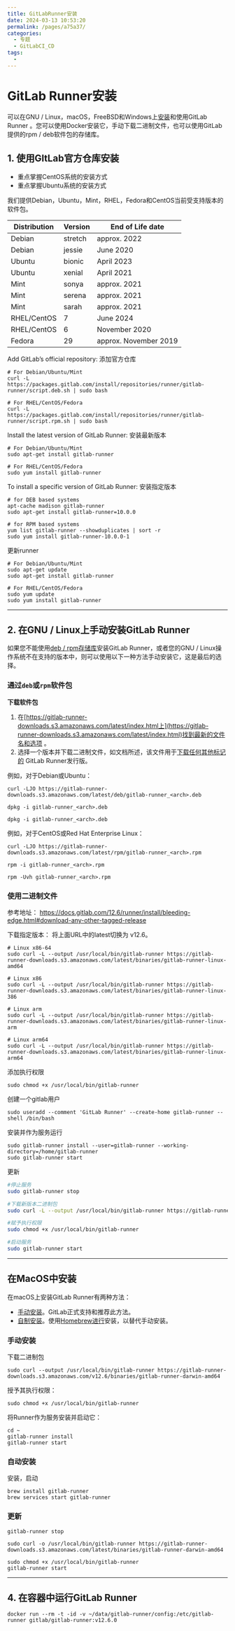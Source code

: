 ```yaml
---
title: GitLabRunner安装
date: 2024-03-13 10:53:20
permalink: /pages/a75a37/
categories:
  - 专题
  - GitLabCI_CD
tags:
  - 
---
```


# GitLab Runner安装

可以在GNU / Linux，macOS，FreeBSD和Windows上[安装](https://docs.gitlab.com/12.8/runner/install/index.html)和使用GitLab Runner 。您可以使用Docker安装它，手动下载二进制文件，也可以使用GitLab提供的rpm / deb软件包的存储库。

## 1. 使用GItLab官方仓库安装

- 重点掌握CentOS系统的安装方式
- 重点掌握Ubuntu系统的安装方式

我们提供Debian，Ubuntu，Mint，RHEL，Fedora和CentOS当前受支持版本的软件包。

| Distribution | Version | End of Life date      |
| ------------ | ------- | --------------------- |
| Debian       | stretch | approx. 2022          |
| Debian       | jessie  | June 2020             |
| Ubuntu       | bionic  | April 2023            |
| Ubuntu       | xenial  | April 2021            |
| Mint         | sonya   | approx. 2021          |
| Mint         | serena  | approx. 2021          |
| Mint         | sarah   | approx. 2021          |
| RHEL/CentOS  | 7       | June 2024             |
| RHEL/CentOS  | 6       | November 2020         |
| Fedora       | 29      | approx. November 2019 |

Add GitLab’s official repository: 添加官方仓库

```
# For Debian/Ubuntu/Mint
curl -L https://packages.gitlab.com/install/repositories/runner/gitlab-runner/script.deb.sh | sudo bash

# For RHEL/CentOS/Fedora
curl -L https://packages.gitlab.com/install/repositories/runner/gitlab-runner/script.rpm.sh | sudo bash
```

Install the latest version of GitLab Runner: 安装最新版本

```
# For Debian/Ubuntu/Mint
sudo apt-get install gitlab-runner

# For RHEL/CentOS/Fedora
sudo yum install gitlab-runner
```

To install a specific version of GitLab Runner: 安装指定版本

```
# for DEB based systems
apt-cache madison gitlab-runner
sudo apt-get install gitlab-runner=10.0.0

# for RPM based systems
yum list gitlab-runner --showduplicates | sort -r
sudo yum install gitlab-runner-10.0.0-1
```

更新runner

```
# For Debian/Ubuntu/Mint
sudo apt-get update
sudo apt-get install gitlab-runner

# For RHEL/CentOS/Fedora
sudo yum update
sudo yum install gitlab-runner
```

---

## 2. 在GNU / Linux上手动安装GitLab Runner

如果您不能使用[deb / rpm存储库](https://docs.gitlab.com/12.6/runner/install/linux-repository.html)安装GitLab Runner，或者您的GNU / Linux操作系统不在支持的版本中，则可以使用以下一种方法手动安装它，这是最后的选择。

### 通过`deb`或`rpm`软件包

**下载软件包**

1. 在[https://gitlab-runner-downloads.s3.amazonaws.com/latest/index.html上](https://gitlab-runner-downloads.s3.amazonaws.com/latest/index.html)找到最新的文件名和选项 。
2. 选择一个版本并下载二进制文件，如文档所述，该文件用于[下载任何其他标记的](https://docs.gitlab.com/12.6/runner/install/bleeding-edge.html#download-any-other-tagged-release) GitLab Runner发行版。

例如，对于Debian或Ubuntu：

```
curl -LJO https://gitlab-runner-downloads.s3.amazonaws.com/latest/deb/gitlab-runner_<arch>.deb

dpkg -i gitlab-runner_<arch>.deb

dpkg -i gitlab-runner_<arch>.deb
```

例如，对于CentOS或Red Hat Enterprise Linux：

```
curl -LJO https://gitlab-runner-downloads.s3.amazonaws.com/latest/rpm/gitlab-runner_<arch>.rpm

rpm -i gitlab-runner_<arch>.rpm

rpm -Uvh gitlab-runner_<arch>.rpm
```

### 使用二进制文件

参考地址： https://docs.gitlab.com/12.6/runner/install/bleeding-edge.html#download-any-other-tagged-release

下载指定版本： 将上面URL中的latest切换为 v12.6。

```
# Linux x86-64
sudo curl -L --output /usr/local/bin/gitlab-runner https://gitlab-runner-downloads.s3.amazonaws.com/latest/binaries/gitlab-runner-linux-amd64

# Linux x86
sudo curl -L --output /usr/local/bin/gitlab-runner https://gitlab-runner-downloads.s3.amazonaws.com/latest/binaries/gitlab-runner-linux-386

# Linux arm
sudo curl -L --output /usr/local/bin/gitlab-runner https://gitlab-runner-downloads.s3.amazonaws.com/latest/binaries/gitlab-runner-linux-arm

# Linux arm64
sudo curl -L --output /usr/local/bin/gitlab-runner https://gitlab-runner-downloads.s3.amazonaws.com/latest/binaries/gitlab-runner-linux-arm64
```

添加执行权限

```
sudo chmod +x /usr/local/bin/gitlab-runner
```

创建一个gitlab用户

```
sudo useradd --comment 'GitLab Runner' --create-home gitlab-runner --shell /bin/bash
```

安装并作为服务运行

```
sudo gitlab-runner install --user=gitlab-runner --working-directory=/home/gitlab-runner
sudo gitlab-runner start
```

更新

```bash
#停止服务
sudo gitlab-runner stop

#下载新版本二进制包
sudo curl -L --output /usr/local/bin/gitlab-runner https://gitlab-runner-downloads.s3.amazonaws.com/latest/binaries/gitlab-runner-linux-amd64

#赋予执行权限
sudo chmod +x /usr/local/bin/gitlab-runner

#启动服务
sudo gitlab-runner start
```

---

## 在MacOS中安装

在macOS上安装GitLab Runner有两种方法：

- [手动安装](https://docs.gitlab.com/12.6/runner/install/osx.html#manual-installation-official)。GitLab正式支持和推荐此方法。
- [自制安装](https://docs.gitlab.com/12.6/runner/install/osx.html#homebrew-installation-alternative)。使用[Homebrew进行](https://brew.sh/)安装，以替代手动安装。

### 手动安装

下载二进制包

```
sudo curl --output /usr/local/bin/gitlab-runner https://gitlab-runner-downloads.s3.amazonaws.com/v12.6/binaries/gitlab-runner-darwin-amd64
```

授予其执行权限：

```
sudo chmod +x /usr/local/bin/gitlab-runner
```

将Runner作为服务安装并启动它：

```
cd ~
gitlab-runner install
gitlab-runner start
```

### 自动安装

安装，启动

```
brew install gitlab-runner
brew services start gitlab-runner
```

### 更新

```
gitlab-runner stop

sudo curl -o /usr/local/bin/gitlab-runner https://gitlab-runner-downloads.s3.amazonaws.com/latest/binaries/gitlab-runner-darwin-amd64

sudo chmod +x /usr/local/bin/gitlab-runner
gitlab-runner start
```

---

## 4. 在容器中运行GitLab Runner

```
docker run --rm -t -id -v ~/data/gitlab-runner/config:/etc/gitlab-runner gitlab/gitlab-runner:v12.6.0 
```
